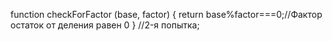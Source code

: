 function checkForFactor (base, factor) {
  return base%factor===0;//Фактор  остаток от деления равен 0
}
//2-я попытка;